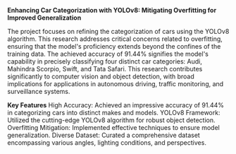 **Enhancing Car Categorization with YOLOv8: Mitigating Overfitting for Improved Generalization**

The project focuses on refining the categorization of cars using the YOLOv8 algorithm. This research addresses critical concerns related to overfitting, ensuring that the model's proficiency extends beyond the confines of the training data. The achieved accuracy of 91.44% signifies the model's capability in precisely classifying four distinct car categories: Audi, Mahindra Scorpio, Swift, and Tata Safari. This research contributes significantly to computer vision and object detection, with broad implications for applications in autonomous driving, traffic monitoring, and surveillance systems.

**Key Features**
High Accuracy: Achieved an impressive accuracy of 91.44% in categorizing cars into distinct makes and models.
YOLOv8 Framework: Utilized the cutting-edge YOLOv8 algorithm for robust object detection.
Overfitting Mitigation: Implemented effective techniques to ensure model generalization.
Diverse Dataset: Curated a comprehensive dataset encompassing various angles, lighting conditions, and perspectives.


